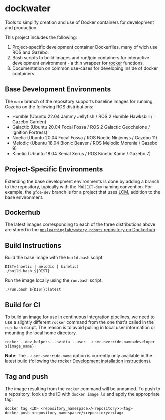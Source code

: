 # dockwater

Tools to simplify creation and use of Docker containers for development and production.  

This project includes the following:

1. Project-specific development container Dockerfiles, many of wich use ROS and Gazebo.
1. Bash scripts to build images and run/join containers for interactive development environment - a thin wrapper for [rocker](https://github.com/osrf/rocker) functions.
1. Documentation on common use-cases for developing inside of docker containers.


## Base Development Environments

The `main` branch of the repository supports baseline images for running Gazebo on the following ROS distributions:

* Humble (Ubuntu 22.04 Jammy Jellyfish / ROS 2 Humble Hawksbill / Gazebo Garden)
* Galactic (Ubuntu 20.04 Focal Fossa / ROS 2 Galactic Geochelone / Ignition Fortress)
* Noetic (Ubuntu 20.04 Focal Fossa / ROS Noetic Ninjemys / Gazebo 11)
* Melodic (Ubuntu 18.04 Bionic Beaver / ROS Melodic Morenia / Gazebo 9)
* Kinetic (Ubuntu 18.04 Xenial Xerus / ROS Kinetic Kame / Gazebo 7)

## Project-Specific Environments

Extending the base development environments is done by adding a branch to the repository, typically with the `PROJECT-dev` naming convention.  For example, the `gfoe-dev` branch is for a project that uses [LCM](https://github.com/lcm-proj/lcm), addition to the base environment.

## Dockerhub
The latest images corresponding to each of the three distributions above are stored in the [`npslearninglab/watery_robots` repository on Dockerhub](https://hub.docker.com/r/npslearninglab/watery_robots).

## Build Instructions
Build the base image with the `build.bash` script. 
```
DIST=(noetic | melodic | kinetic)
./build.bash ${DIST}
```
Run the image locally using the `run.bash` script:
```
./run.bash ${DIST}:latest
```

## Build for CI
To build an image for use in continuous integration pipelines, we need to use a slightly different `rocker` command from the one that's called in the `run.bash` script. The reason is to avoid pulling in local user information or mounting the local home directory.

```
rocker --dev-helpers --nvidia --user --user-override-name=developer ${image_name}
```
**Note**: The `--user-override-name` option is currently only available in the latest build (following the rocker [Development installation instructions](https://github.com/osrf/rocker#development)).

## Tag and push
The image resulting from the `rocker` command will be unnamed. To push to a repository, look up the ID with `docker image ls` and apply the appropriate tag:
```
docker tag <ID> <repository_namespace>/<repository>:<tag>
docker push <repository_namespace>/<repository>:<tag>
```
